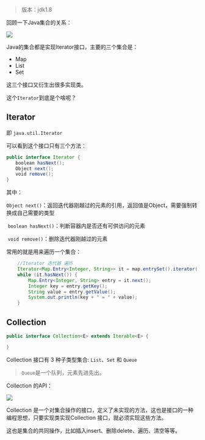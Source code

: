 > 版本：jdk1.8

回顾一下Java集合的关系：

![](F:\笔记\docsifyLearnJavaToFindAJob\docs\articles\Java进阶\集合\picture\image-20210128105508292.png)

Java的集合都是实现Iterator接口，主要的三个集合是：

- Map
- List
- Set

这三个接口又衍生出很多实现类。

这个`Iterator`到底是个啥呢？

## Iterator

即 `java.util.Iterator`

可以看到这个接口只有三个方法：

```java
public interface Iterator {  
　　boolean hasNext();  
　　Object next();  
　　void remove();  
}   
```

 其中：

​    `Object next()`：返回迭代器刚越过的元素的引用，返回值是Object，需要强制转换成自己需要的类型

​    `boolean hasNext()`：判断容器内是否还有可供访问的元素

​    `void remove()`：删除迭代器刚越过的元素



常用的就是用来遍历一个集合：

```java
    //Iterator 迭代器 遍历
    Iterator<Map.Entry<Integer, String>> it = map.entrySet().iterator();
    while (it.hasNext()) {
        Map.Entry<Integer, String> entry = it.next();
        Integer key = entry.getKey();
        String value = entry.getValue();
        System.out.println(key + " = " + value);
    }
```




## Collection 

```java
public interface Collection<E> extends Iterable<E> {

}
```

Collection 接口有 3 种子类型集合: `List`、`Set` 和 `Queue`

> `Queue`是一个队列，元素先进先出。

Collection 的API：

![](F:\笔记\docsifyLearnJavaToFindAJob\docs\articles\Java进阶\集合\picture\image-20210128153543008.png)

Collection 是一个对集合操作的接口，定义了未实现的方法，这也是接口的一种编程思想，只要实现类实现Collection 接口，就必须实现这些方法。

 这也是集合的共同操作，比如插入insert、删除delete、遍历、清空等等。
